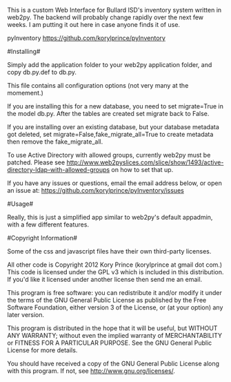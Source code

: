 This is a custom Web Interface for Bullard ISD's inventory system written in web2py.
The backend will probably change rapidly over the next few weeks.
I am putting it out here in case anyone finds it of use.

pyInventory
https://github.com/korylprince/pyInventory

#Installing#

Simply add the application folder to your web2py application folder, and copy db.py.def to db.py.

This file contains all configuration options (not very many at the momement.)

If you are installing this for a new database, you need to set migrate=True in the model db.py.
After the tables are created set migrate back to False.

If you are installing over an existing database, but your database metadata got deleted, set migrate=False,fake\_migrate\_all=True to create metadata then remove the fake\_migrate\_all.

To use Active Directory with allowed groups, currently web2py must be patched.
Please see http://www.web2pyslices.com/slice/show/1493/active-directory-ldap-with-allowed-groups on how to set that up.

If you have any issues or questions, email the email address below, or open an issue at:
https://github.com/korylprince/pyInventory/issues

#Usage#

Really, this is just a simplified app similar to web2py's default appadmin, with a few different features.

#Copyright Information#

Some of the css and javascript files have their own third-party licenses.

All other code is Copyright 2012 Kory Prince (korylprince at gmail dot com.) This code is licensed under the GPL v3 which is included in this distribution. If you'd like it licensed under another license then send me an email.

This program is free software: you can redistribute it and/or modify
it under the terms of the GNU General Public License as published by
the Free Software Foundation, either version 3 of the License, or
(at your option) any later version.

This program is distributed in the hope that it will be useful,
but WITHOUT ANY WARRANTY; without even the implied warranty of
MERCHANTABILITY or FITNESS FOR A PARTICULAR PURPOSE.  See the
GNU General Public License for more details.

You should have received a copy of the GNU General Public License
along with this program.  If not, see <http://www.gnu.org/licenses/>.
